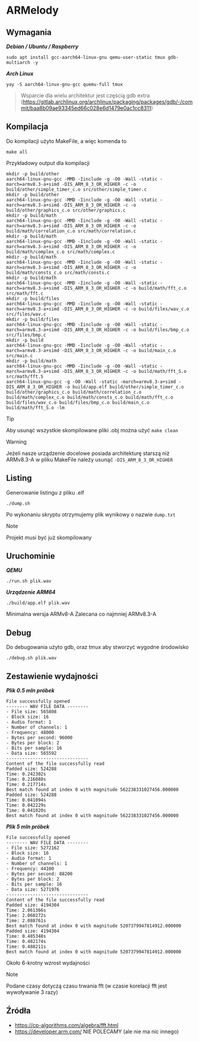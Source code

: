 # ARMelody

## Wymagania

***Debian / Ubuntu / Raspberry***

```
sudo apt install gcc-aarch64-linux-gnu qemu-user-static tmux gdb-multiarch -y
```
***Arch Linux***

```
yay -S aarch64-linux-gnu-gcc quemu-full tmux
```

> Wsparcie dla wielu architektur jest częścią gdb extra (https://gitlab.archlinux.org/archlinux/packaging/packages/gdb/-/commit/baa8b09ae93345ed66c028e6d1479e0ac1cc8311)

## Kompilacja

Do kompilacji użyto MakeFile, a więc komenda to
```
make all
```

Przykładowy output dla kompilacji
```
mkdir -p build/other
aarch64-linux-gnu-gcc -MMD -Iinclude -g -O0 -Wall -static -march=armv8.3-a+simd -DIS_ARM_8_3_OR_HIGHER -c -o build/other/simple_timer_c.o src/other/simple_timer.c
mkdir -p build/other
aarch64-linux-gnu-gcc -MMD -Iinclude -g -O0 -Wall -static -march=armv8.3-a+simd -DIS_ARM_8_3_OR_HIGHER -c -o build/other/graphics_c.o src/other/graphics.c
mkdir -p build/math
aarch64-linux-gnu-gcc -MMD -Iinclude -g -O0 -Wall -static -march=armv8.3-a+simd -DIS_ARM_8_3_OR_HIGHER -c -o build/math/correlation_c.o src/math/correlation.c
mkdir -p build/math
aarch64-linux-gnu-gcc -MMD -Iinclude -g -O0 -Wall -static -march=armv8.3-a+simd -DIS_ARM_8_3_OR_HIGHER -c -o build/math/complex_c.o src/math/complex.c
mkdir -p build/math
aarch64-linux-gnu-gcc -MMD -Iinclude -g -O0 -Wall -static -march=armv8.3-a+simd -DIS_ARM_8_3_OR_HIGHER -c -o build/math/consts_c.o src/math/consts.c
mkdir -p build/math
aarch64-linux-gnu-gcc -MMD -Iinclude -g -O0 -Wall -static -march=armv8.3-a+simd -DIS_ARM_8_3_OR_HIGHER -c -o build/math/fft_c.o src/math/fft.c
mkdir -p build/files
aarch64-linux-gnu-gcc -MMD -Iinclude -g -O0 -Wall -static -march=armv8.3-a+simd -DIS_ARM_8_3_OR_HIGHER -c -o build/files/wav_c.o src/files/wav.c
mkdir -p build/files
aarch64-linux-gnu-gcc -MMD -Iinclude -g -O0 -Wall -static -march=armv8.3-a+simd -DIS_ARM_8_3_OR_HIGHER -c -o build/files/bmp_c.o src/files/bmp.c
mkdir -p build
aarch64-linux-gnu-gcc -MMD -Iinclude -g -O0 -Wall -static -march=armv8.3-a+simd -DIS_ARM_8_3_OR_HIGHER -c -o build/main_c.o src/main.c
mkdir -p build/math
aarch64-linux-gnu-gcc -MMD -Iinclude -g -O0 -Wall -static -march=armv8.3-a+simd -DIS_ARM_8_3_OR_HIGHER -c -o build/math/fft_S.o src/math/fft.S
aarch64-linux-gnu-gcc -g -O0 -Wall -static -march=armv8.3-a+simd -DIS_ARM_8_3_OR_HIGHER -o build/app.elf build/other/simple_timer_c.o build/other/graphics_c.o build/math/correlation_c.o build/math/complex_c.o build/math/consts_c.o build/math/fft_c.o build/files/wav_c.o build/files/bmp_c.o build/main_c.o build/math/fft_S.o -lm
```

> [!TIP]
> Aby usunąć wszystkie skompilowane pliki .obj można użyć `make clean`

> [!WARNING]
> Jeżeli nasze urządzenie docelowe posiada architekturę starszą niż ARMv8.3-A w pliku MakeFile
> należy usunąć `-DIS_ARM_8_3_OR_HIGHER` 

## Listing

Generowanie listingu z pliku .elf

```
./dump.sh
```

Po wykonaniu skryptu otrzymujemy plik wynikowy o nazwie `dump.txt`

> [!NOTE]
> Projekt musi być już skompilowany

## Uruchominie

***QEMU***

```
./run.sh plik.wav
```

***Urządzenie ARM64***

```
./build/app.elf plik.wav
```
Minimalna wersja ARMv8-A
Zalecana co najmniej ARMv8.3-A


## Debug

Do debugowania użyto gdb, oraz tmux aby stworzyć wygodne środowisko
```
./debug.sh plik.wav
```

## Zestawienie wydajności

***Plik 0.5 mln próbek***
```
File successfully opened
-------- WAV FILE DATA --------
- File size: 565808
- Block size: 16
- Audio format: 1
- Number of channels: 1
- Frequency: 48000
- Bytes per second: 96000
- Bytes per block: 2
- Bits per sample: 16
- Data size: 565592
-------------------------------
Content of the file successfully read
Padded size: 524288
Time: 0.242302s
Time: 0.216088s
Time: 0.217714s
Best match found at index 0 with magnitude 562238331027456.000000
Padded size: 524288
Time: 0.041094s
Time: 0.042229s
Time: 0.041020s
Best match found at index 0 with magnitude 562238331027456.000000
```

***Plik 5 mln próbek***
```
File successfully opened
-------- WAV FILE DATA --------
- File size: 5272162
- Block size: 16
- Audio format: 1
- Number of channels: 1
- Frequency: 44100
- Bytes per second: 88200
- Bytes per block: 2
- Bits per sample: 16
- Data size: 5271976
-------------------------------
Content of the file successfully read
Padded size: 4194304
Time: 2.061366s
Time: 2.060272s
Time: 2.088761s
Best match found at index 0 with magnitude 5207379947814912.000000
Padded size: 4194304
Time: 0.485348s
Time: 0.482174s
Time: 0.488211s
Best match found at index 0 with magnitude 5207379947814912.000000
```

Około 6-krotny wzrost wydajności

> [!NOTE]
> Podane czasy dotyczą czasu trwania fft (w czasie korelacji fft jest wywoływanie 3 razy)

## Źródła

- https://cp-algorithms.com/algebra/fft.html
- https://developer.arm.com/ NIE POLECAMY (ale nie ma nic innego)
